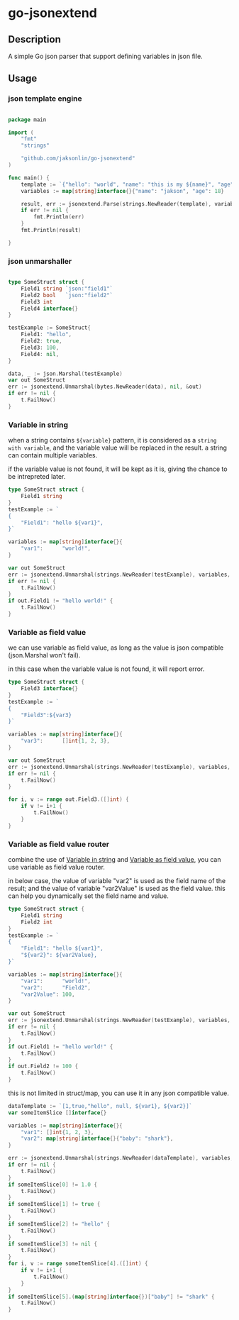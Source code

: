 # go-jsonextend

## Description

A simple Go json parser that support defining variables in json file.

## Usage

### json template engine

```go

package main

import (
    "fmt"
    "strings"

    "github.com/jaksonlin/go-jsonextend"
)

func main() {
    template := `{"hello": "world", "name": "this is my ${name}", "age": ${age}}`
    variables := map[string]interface{}{"name": "jakson", "age": 18}

    result, err := jsonextend.Parse(strings.NewReader(template), variables)
    if err != nil {
        fmt.Println(err)
    }
    fmt.Println(result)

}


```

### json unmarshaller

```go

type SomeStruct struct {
    Field1 string `json:"field1"`
    Field2 bool   `json:"field2"`
    Field3 int
    Field4 interface{}
}

testExample := SomeStruct{
    Field1: "hello",
    Field2: true,
    Field3: 100,
    Field4: nil,
}

data, _ := json.Marshal(testExample)
var out SomeStruct
err := jsonextend.Unmarshal(bytes.NewReader(data), nil, &out)
if err != nil {
    t.FailNow()
}

```

### Variable in string

when a string contains `${variable}` pattern, it is considered as a `string with variable`, and the variable value will be replaced in the result. a string can contain multiple variables.

if the variable value is not found, it will be kept as it is, giving the chance to be intrepreted later.

```go
type SomeStruct struct {
    Field1 string
}
testExample := `
{
    "Field1": "hello ${var1}",
}`

variables := map[string]interface{}{
    "var1":      "world!",
}

var out SomeStruct
err := jsonextend.Unmarshal(strings.NewReader(testExample), variables, &out)
if err != nil {
    t.FailNow()
}
if out.Field1 != "hello world!" {
    t.FailNow()
}

```

### Variable as field value

we can use variable as field value, as long as the value is json compatible (json.Marshal won't fail).

in this case when the variable value is not found, it will report error.

```go
type SomeStruct struct {
    Field3 interface{}
}
testExample := `
{
    "Field3":${var3}
}`

variables := map[string]interface{}{
    "var3":      []int{1, 2, 3},
}

var out SomeStruct
err := jsonextend.Unmarshal(strings.NewReader(testExample), variables, &out)
if err != nil {
    t.FailNow()
}

for i, v := range out.Field3.([]int) {
    if v != i+1 {
   	    t.FailNow()
    }
}
```

### Variable as field value router

combine the use of [Variable in string](#variable-in-string) and [Variable as field value](#variable-as-field-value), you can use variable as field value router.

in below case, the value of variable "var2" is used as the field name of the result; and the value of variable "var2Value" is used as the field value. this can help you dynamically set the field name and value.

```go
type SomeStruct struct {
    Field1 string
    Field2 int
}
testExample := `
{
    "Field1": "hello ${var1}",
    "${var2}": ${var2Value},
}`

variables := map[string]interface{}{
    "var1":      "world!",
    "var2":      "Field2",
    "var2Value": 100,
}

var out SomeStruct
err := jsonextend.Unmarshal(strings.NewReader(testExample), variables, &out)
if err != nil {
    t.FailNow()
}
if out.Field1 != "hello world!" {
    t.FailNow()
}
if out.Field2 != 100 {
    t.FailNow()
}

```

this is not limited in struct/map, you can use it in any json compatible value.

```go
dataTemplate := `[1,true,"hello", null, ${var1}, ${var2}]`
var someItemSlice []interface{}

variables := map[string]interface{}{
    "var1": []int{1, 2, 3},
    "var2": map[string]interface{}{"baby": "shark"},
}

err := jsonextend.Unmarshal(strings.NewReader(dataTemplate), variables, &someItemSlice)
if err != nil {
    t.FailNow()
}
if someItemSlice[0] != 1.0 {
    t.FailNow()
}
if someItemSlice[1] != true {
    t.FailNow()
}
if someItemSlice[2] != "hello" {
    t.FailNow()
}
if someItemSlice[3] != nil {
    t.FailNow()
}
for i, v := range someItemSlice[4].([]int) {
    if v != i+1 {
        t.FailNow()
    }
}
if someItemSlice[5].(map[string]interface{})["baby"] != "shark" {
    t.FailNow()
}
```